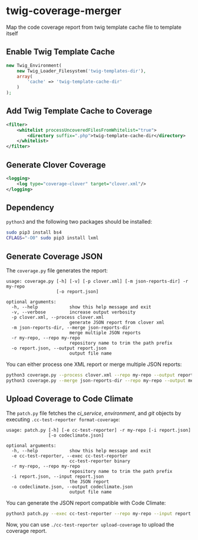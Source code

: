 # twig-coverage-merger
Map the code coverage report from twig template cache file to template itself

## Enable Twig Template Cache
```php
new Twig_Environment(
    new Twig_Loader_Filesystem('twig-templates-dir'),
    array(
        'cache' => 'twig-template-cache-dir'
    )
);
```

## Add Twig Template Cache to Coverage
```xml
<filter>
    <whitelist processUncoveredFilesFromWhitelist="true">
        <directory suffix=".php">twig-template-cache-dir</directory>
    </whitelist>
</filter>
```

## Generate Clover Coverage
```xml
<logging>
    <log type="coverage-clover" target="clover.xml"/>
</logging>
```

## Dependency
`python3` and the following two packages should be installed:
```sh
sudo pip3 install bs4
CFLAGS="-O0" sudo pip3 install lxml
```

## Generate Coverage JSON
The `coverage.py` file generates the report:
```
usage: coverage.py [-h] [-v] [-p clover.xml] [-m json-reports-dir] -r my-repo
                   [-o report.json]

optional arguments:
  -h, --help            show this help message and exit
  -v, --verbose         increase output verbosity
  -p clover.xml, --process clover.xml
                        generate JSON report from clover xml
  -m json-reports-dir, --merge json-reports-dir
                        merge multiple JSON reports
  -r my-repo, --repo my-repo
                        repository name to trim the path prefix
  -o report.json, --output report.json
                        output file name
```

You can either process one XML report or merge multiple JSON reports:
```sh
python3 coverage.py --process clover.xml --repo my-repo --output report.json
python3 coverage.py --merge json-reports-dir --repo my-repo --output merged.json
```

## Upload Coverage to Code Climate
The `patch.py` file fetches the *ci_service*, *environment*, and *git* objects by executing `.cc-test-reporter format-coverage`:
```
usage: patch.py [-h] [-e cc-test-reporter] -r my-repo [-i report.json]
                [-o codeclimate.json]

optional arguments:
  -h, --help            show this help message and exit
  -e cc-test-reporter, --exec cc-test-reporter
                        cc-test-reporter binary
  -r my-repo, --repo my-repo
                        repository name to trim the path prefix
  -i report.json, --input report.json
                        the JSON report
  -o codeclimate.json, --output codeclimate.json
                        output file name
```

You can generate the JSON report compatible with Code Climate:
```sh
python3 patch.py --exec cc-test-reporter --repo my-repo --input report.json --output codeclimate.json
```

Now, you can use `./cc-test-reporter upload-coverage` to upload the coverage report.
